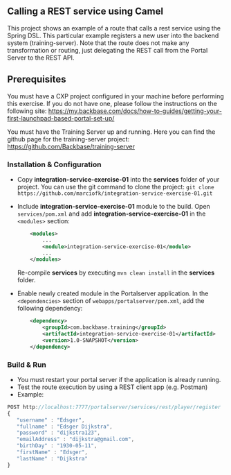 ## Calling a REST service using Camel
This project shows an example of a route that calls a rest service using the Spring DSL. This particular example registers a new user into the backend system (training-server). Note that the route does not make any transformation or routing, just delegating the REST call from the Portal Server to the REST API.

## Prerequisites
You must have a CXP project configured in your machine before performing this exercise. If you do not have one, please follow the instructions on the following site: https://my.backbase.com/docs/how-to-guides/getting-your-first-launchpad-based-portal-set-up/

You must have the Training Server up and running. Here you can find the github page for the training-server project: https://github.com/Backbase/training-server

### Installation & Configuration

- Copy **integration-service-exercise-01** into the **services** folder of your project. You can use the git command to clone the project: ```git clone https://github.com/marciofk/integration-service-exercise-01.git```

- Include **integration-service-exercise-01** module to the build.  Open `services/pom.xml` and add **integration-service-exercise-01** in the `<modules>` section: 
	```xml
	    <modules>
	        ...	    
	        <module>integration-service-exercise-01</module>
	        ...
	    </modules>
	```	
	Re-compile **services** by executing `mvn clean install` in the **services** folder.
	
- Enable newly created module in the Portalserver application. In the `<dependencies>` section of `webapps/portalserver/pom.xml`, add the following dependency:

	```xml
	    <dependency>
	        <groupId>com.backbase.training</groupId>
	        <artifactId>integration-service-exercise-01</artifactId>
	        <version>1.0-SNAPSHOT</version>
	    </dependency>
	```

### Build & Run

- You must restart your portal server if the application is already running. 
- Test the route execution by using a REST client app (e.g. Postman)
- Example:

```javascript
POST http://localhost:7777/portalserver/services/rest/player/register
{
   "username" : "Edsger",
   "fullname" : "Edsger Dijkstra",
   "password" : "dijkstra123",
   "emailAddress" : "dijkstra@gmail.com",
   "birthDay" : "1930-05-11",
   "firstName" : "Edsger",
   "lastName" : "Dijkstra"
}	
``` 


 






